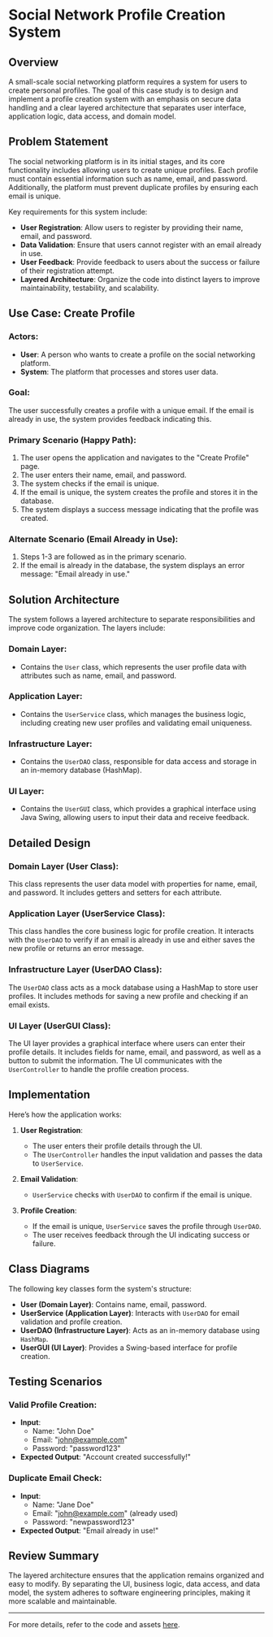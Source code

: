# Social Network Profile Creation System

## Overview

A small-scale social networking platform requires a system for users to create personal profiles. The goal of this case study is to design and implement a profile creation system with an emphasis on secure data handling and a clear layered architecture that separates user interface, application logic, data access, and domain model.

## Problem Statement

The social networking platform is in its initial stages, and its core functionality includes allowing users to create unique profiles. Each profile must contain essential information such as name, email, and password. Additionally, the platform must prevent duplicate profiles by ensuring each email is unique.

Key requirements for this system include:

- **User Registration**: Allow users to register by providing their name, email, and password.
- **Data Validation**: Ensure that users cannot register with an email already in use.
- **User Feedback**: Provide feedback to users about the success or failure of their registration attempt.
- **Layered Architecture**: Organize the code into distinct layers to improve maintainability, testability, and scalability.

## Use Case: Create Profile

### Actors:

- **User**: A person who wants to create a profile on the social networking platform.
- **System**: The platform that processes and stores user data.

### Goal:

The user successfully creates a profile with a unique email. If the email is already in use, the system provides feedback indicating this.

### Primary Scenario (Happy Path):

1. The user opens the application and navigates to the "Create Profile" page.
2. The user enters their name, email, and password.
3. The system checks if the email is unique.
4. If the email is unique, the system creates the profile and stores it in the database.
5. The system displays a success message indicating that the profile was created.

### Alternate Scenario (Email Already in Use):

1. Steps 1-3 are followed as in the primary scenario.
2. If the email is already in the database, the system displays an error message: "Email already in use."

## Solution Architecture

The system follows a layered architecture to separate responsibilities and improve code organization. The layers include:

### Domain Layer:
- Contains the `User` class, which represents the user profile data with attributes such as name, email, and password.

### Application Layer:
- Contains the `UserService` class, which manages the business logic, including creating new user profiles and validating email uniqueness.

### Infrastructure Layer:
- Contains the `UserDAO` class, responsible for data access and storage in an in-memory database (HashMap).

### UI Layer:
- Contains the `UserGUI` class, which provides a graphical interface using Java Swing, allowing users to input their data and receive feedback.

## Detailed Design

### Domain Layer (User Class):
This class represents the user data model with properties for name, email, and password. It includes getters and setters for each attribute.

### Application Layer (UserService Class):
This class handles the core business logic for profile creation. It interacts with the `UserDAO` to verify if an email is already in use and either saves the new profile or returns an error message.

### Infrastructure Layer (UserDAO Class):
The `UserDAO` class acts as a mock database using a HashMap to store user profiles. It includes methods for saving a new profile and checking if an email exists.

### UI Layer (UserGUI Class):
The UI layer provides a graphical interface where users can enter their profile details. It includes fields for name, email, and password, as well as a button to submit the information. The UI communicates with the `UserController` to handle the profile creation process.

## Implementation

Here’s how the application works:

1. **User Registration**:
   - The user enters their profile details through the UI.
   - The `UserController` handles the input validation and passes the data to `UserService`.

2. **Email Validation**:
   - `UserService` checks with `UserDAO` to confirm if the email is unique.

3. **Profile Creation**:
   - If the email is unique, `UserService` saves the profile through `UserDAO`.
   - The user receives feedback through the UI indicating success or failure.

## Class Diagrams

The following key classes form the system's structure:

- **User (Domain Layer)**: Contains name, email, password.
- **UserService (Application Layer)**: Interacts with `UserDAO` for email validation and profile creation.
- **UserDAO (Infrastructure Layer)**: Acts as an in-memory database using `HashMap`.
- **UserGUI (UI Layer)**: Provides a Swing-based interface for profile creation.

## Testing Scenarios

### Valid Profile Creation:
- **Input**: 
  - Name: "John Doe"
  - Email: "john@example.com"
  - Password: "password123"
- **Expected Output**: "Account created successfully!"

### Duplicate Email Check:
- **Input**: 
  - Name: "Jane Doe"
  - Email: "john@example.com" (already used)
  - Password: "newpassword123"
- **Expected Output**: "Email already in use!"

## Review Summary

The layered architecture ensures that the application remains organized and easy to modify. By separating the UI, business logic, data access, and data model, the system adheres to software engineering principles, making it more scalable and maintainable.

---

For more details, refer to the code and assets [here](https://github.com/user-attachments/assets/63e2979f-f3f8-401b-a3d2-06500c2bce48).
